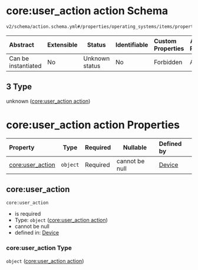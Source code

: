 # core:user_action action Schema

```txt
v2/schema/action.schema.yml#/properties/operating_systems/items/properties/steps/items/properties/actions/items/oneOf/3
```




| Abstract            | Extensible | Status         | Identifiable | Custom Properties | Additional Properties | Access Restrictions | Defined In                                                           |
| :------------------ | ---------- | -------------- | ------------ | :---------------- | --------------------- | ------------------- | -------------------------------------------------------------------- |
| Can be instantiated | No         | Unknown status | No           | Forbidden         | Allowed               | none                | [device.schema.json\*](../device.schema.json "open original schema") |

## 3 Type

unknown ([core:user_action action](device-properties-operating-systems-operating-system-properties-steps-step-properties-group-step-action-oneof-coreuser_action-action.md))

# core:user_action action Properties

| Property                             | Type     | Required | Nullable       | Defined by                                                                                                                                                                                                                                                                                                                                |
| :----------------------------------- | -------- | -------- | -------------- | :---------------------------------------------------------------------------------------------------------------------------------------------------------------------------------------------------------------------------------------------------------------------------------------------------------------------------------------- |
| [core:user_action](#coreuser_action) | `object` | Required | cannot be null | [Device](device-properties-operating-systems-operating-system-properties-steps-step-properties-group-step-action-oneof-coreuser_action-action-properties-coreuser_action-action.md "v2/schema/action.schema.yml#/properties/operating_systems/items/properties/steps/items/properties/actions/items/oneOf/3/properties/core:user_action") |

## core:user_action




`core:user_action`

-   is required
-   Type: `object` ([core:user_action action](device-properties-operating-systems-operating-system-properties-steps-step-properties-group-step-action-oneof-coreuser_action-action-properties-coreuser_action-action.md))
-   cannot be null
-   defined in: [Device](device-properties-operating-systems-operating-system-properties-steps-step-properties-group-step-action-oneof-coreuser_action-action-properties-coreuser_action-action.md "v2/schema/action.schema.yml#/properties/operating_systems/items/properties/steps/items/properties/actions/items/oneOf/3/properties/core:user_action")

### core:user_action Type

`object` ([core:user_action action](device-properties-operating-systems-operating-system-properties-steps-step-properties-group-step-action-oneof-coreuser_action-action-properties-coreuser_action-action.md))
